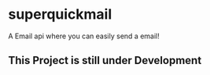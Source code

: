 # superquickmail
A Email api where you can easily send a email!


## This Project is still under Development
